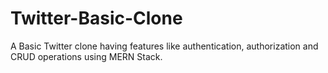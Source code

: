# Twitter-Basic-Clone
A Basic Twitter clone having features like authentication, authorization and CRUD operations using MERN Stack.
